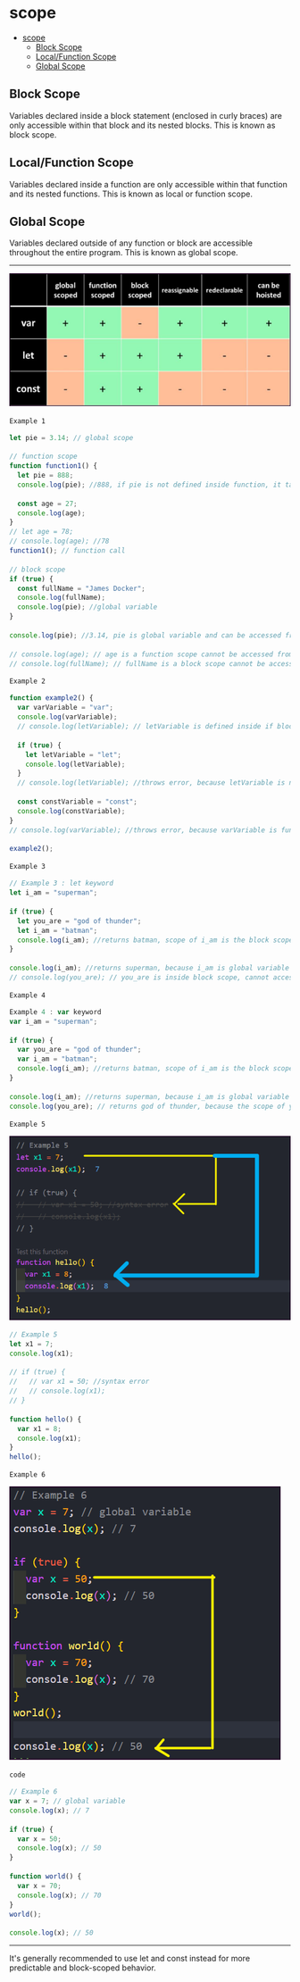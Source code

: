 # scope

- [scope](#scope)
  - [Block Scope](#block-scope)
  - [Local/Function Scope](#localfunction-scope)
  - [Global Scope](#global-scope)

## Block Scope

Variables declared inside a block statement (enclosed in curly braces) are only accessible within that block and its nested blocks. This is known as block scope.

## Local/Function Scope

Variables declared inside a function are only accessible within that function and its nested functions. This is known as local or function scope.

## Global Scope

Variables declared outside of any function or block are accessible throughout the entire program. This is known as global scope.

---

![Alt text](let_var_const_differences.png)

`Example 1`

```js
let pie = 3.14; // global scope

// function scope
function function1() {
  let pie = 888;
  console.log(pie); //888, if pie is not defined inside function, it takes global variable

  const age = 27;
  console.log(age);
}
// let age = 78;
// console.log(age); //78
function1(); // function call

// block scope
if (true) {
  const fullName = "James Docker";
  console.log(fullName);
  console.log(pie); //global variable
}

console.log(pie); //3.14, pie is global variable and can be accessed from anywhere

// console.log(age); // age is a function scope cannot be accessed from outside
// console.log(fullName); // fullName is a block scope cannot be accessed from outside
```

`Example 2`

```js
function example2() {
  var varVariable = "var";
  console.log(varVariable);
  // console.log(letVariable); // letVariable is defined inside if block, cannot access inside function scope

  if (true) {
    let letVariable = "let";
    console.log(letVariable);
  }
  // console.log(letVariable); //throws error, because letVariable is not defined outside the if block

  const constVariable = "const";
  console.log(constVariable);
}
// console.log(varVariable); //throws error, because varVariable is function scope and can't be accessed outside function

example2();
```

`Example 3`

```js
// Example 3 : let keyword
let i_am = "superman";

if (true) {
  let you_are = "god of thunder";
  let i_am = "batman";
  console.log(i_am); //returns batman, scope of i_am is the block scope
}

console.log(i_am); //returns superman, because i_am is global variable
// console.log(you_are); // you_are is inside block scope, cannot access outside of block scope
```

`Example 4`

```js
Example 4 : var keyword
var i_am = "superman";

if (true) {
  var you_are = "god of thunder";
  var i_am = "batman";
  console.log(i_am); //returns batman, scope of i_am is the block scope
}

console.log(i_am); //returns superman, because i_am is global variable
console.log(you_are); // returns god of thunder, because the scope of you_are is the global scope due to var keyword.
```

`Example 5`

![Alt text](let_var_scope.png)

```js
// Example 5
let x1 = 7;
console.log(x1);

// if (true) {
//   // var x1 = 50; //syntax error
//   // console.log(x1);
// }

function hello() {
  var x1 = 8;
  console.log(x1);
}
hello();
```

`Example 6`

![Alt text](var_scope.png)

`code`

```js
// Example 6
var x = 7; // global variable
console.log(x); // 7

if (true) {
  var x = 50;
  console.log(x); // 50
}

function world() {
  var x = 70;
  console.log(x); // 70
}
world();

console.log(x); // 50
```

---

It's generally recommended to use let and const instead for more predictable and block-scoped behavior.
